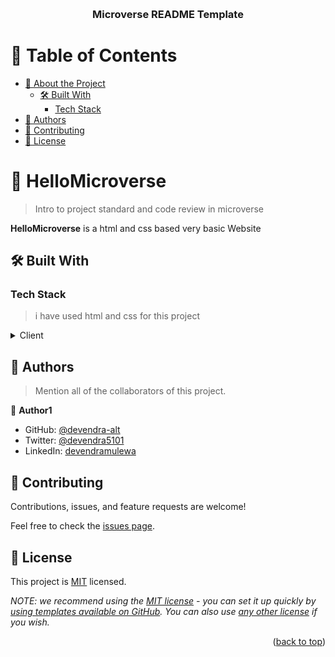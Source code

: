 <a name="readme-top"></a>

<div align="center">
  <br/>

  <h3><b>Microverse README Template</b></h3>

</div>

# 📗 Table of Contents

- [📖 About the Project](#about-project)
  - [🛠 Built With](#built-with)
    - [Tech Stack](#tech-stack)
- [👥 Authors](#authors)
- [🤝 Contributing](#contributing)
- [📝 License](#license)

<!-- PROJECT DESCRIPTION -->

# 📖 HelloMicroverse <a name="about-project"></a>

> Intro to project standard and code review in microverse

**HelloMicroverse** is a html and css based very basic Website

## 🛠 Built With <a name="built-with"></a>

### Tech Stack <a name="tech-stack"></a>

> i have used html and css for this project

<details>
  <summary>Client</summary>
  <ul>
    <li><a href="https://reactjs.org/">HTML+CSS</a></li>
  </ul>
</details>

## 👥 Authors <a name="authors"></a>

> Mention all of the collaborators of this project.

👤 **Author1**

- GitHub: [@devendra-alt](https://github.com/devendra-alt)
- Twitter: [@devendra5101](https://twitter.com/devendra5101)
- LinkedIn: [devendramulewa](https://linkedin.com/in/devendramulewa)

<!-- CONTRIBUTING -->

## 🤝 Contributing <a name="contributing"></a>

Contributions, issues, and feature requests are welcome!

Feel free to check the [issues page](../../issues/).

## 📝 License <a name="license"></a>

This project is [MIT](./LICENSE) licensed.

_NOTE: we recommend using the [MIT license](https://choosealicense.com/licenses/mit/) - you can set it up quickly by [using templates available on GitHub](https://docs.github.com/en/communities/setting-up-your-project-for-healthy-contributions/adding-a-license-to-a-repository). You can also use [any other license](https://choosealicense.com/licenses/) if you wish._

<p align="right">(<a href="#readme-top">back to top</a>)</p>
